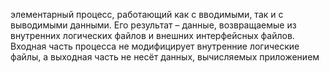 элементарный процесс, работающий как с вводимыми, так и с выводимыми данными. Его результат – данные, возвращаемые из внутренних логических файлов и внешних интерфейсных файлов. Входная часть процесса не модифицирует внутренние логические файлы, а выходная часть не несёт данных, вычисляемых приложением